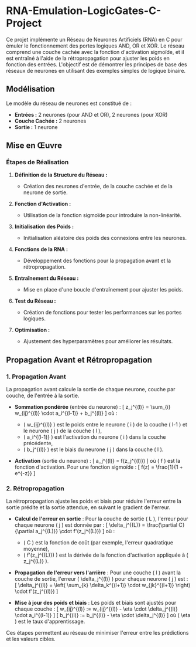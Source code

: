 # RNA-Emulation-LogicGates-C-Project

Ce projet implémente un Réseau de Neurones Artificiels (RNA) en C pour émuler le fonctionnement des portes logiques AND, OR et XOR. Le réseau comprend une couche cachée avec la fonction d'activation sigmoïde, et il est entraîné à l'aide de la rétropropagation pour ajuster les poids en fonction des entrées. L'objectif est de démontrer les principes de base des réseaux de neurones en utilisant des exemples simples de logique binaire.

## Modélisation

Le modèle du réseau de neurones est constitué de :

- **Entrées :** 2 neurones (pour AND et OR), 2 neurones (pour XOR)
- **Couche Cachée :** 2 neurones
- **Sortie :** 1 neurone

## Mise en Œuvre

### Étapes de Réalisation

1. **Définition de la Structure du Réseau :** 
   - Création des neurones d'entrée, de la couche cachée et de la neurone de sortie.

2. **Fonction d'Activation :**
   - Utilisation de la fonction sigmoïde pour introduire la non-linéarité.

3. **Initialisation des Poids :**
   - Initialisation aléatoire des poids des connexions entre les neurones.

4. **Fonctions de la RNA :**
   - Développement des fonctions pour la propagation avant et la rétropropagation.

5. **Entraînement du Réseau :**
   - Mise en place d'une boucle d'entraînement pour ajuster les poids.

6. **Test du Réseau :**
   - Création de fonctions pour tester les performances sur les portes logiques.

7. **Optimisation :**
   - Ajustement des hyperparamètres pour améliorer les résultats.


## Propagation Avant et Rétropropagation

### 1. Propagation Avant
La propagation avant calcule la sortie de chaque neurone, couche par couche, de l'entrée à la sortie.

- **Sommation pondérée** (entrée du neurone) :
  \[
  z_j^{(l)} = \sum_{i} w_{ij}^{(l)} \cdot a_i^{(l-1)} + b_j^{(l)}
  \]
  où :
  - \( w_{ij}^{(l)} \) est le poids entre le neurone \( i \) de la couche \( l-1 \) et le neurone \( j \) de la couche \( l \),
  - \( a_i^{(l-1)} \) est l'activation du neurone \( i \) dans la couche précédente,
  - \( b_j^{(l)} \) est le biais du neurone \( j \) dans la couche \( l \).

- **Activation** (sortie du neurone) :
  \[
  a_j^{(l)} = f(z_j^{(l)})
  \]
  où \( f \) est la fonction d'activation. Pour une fonction sigmoïde :
  \[
  f(z) = \frac{1}{1 + e^{-z}}
  \]

### 2. Rétropropagation
La rétropropagation ajuste les poids et biais pour réduire l'erreur entre la sortie prédite et la sortie attendue, en suivant le gradient de l'erreur.

- **Calcul de l'erreur en sortie** :
  Pour la couche de sortie \( L \), l'erreur pour chaque neurone \( j \) est donnée par :
  \[
  \delta_j^{(L)} = \frac{\partial C}{\partial a_j^{(L)}} \cdot f'(z_j^{(L)})
  \]
  où :
  - \( C \) est la fonction de coût (par exemple, l'erreur quadratique moyenne),
  - \( f'(z_j^{(L)}) \) est la dérivée de la fonction d'activation appliquée à \( z_j^{(L)} \).

- **Propagation de l'erreur vers l'arrière** :
  Pour une couche \( l \) avant la couche de sortie, l'erreur \( \delta_j^{(l)} \) pour chaque neurone \( j \) est :
  \[
  \delta_j^{(l)} = \left( \sum_{k} \delta_k^{(l+1)} \cdot w_{jk}^{(l+1)} \right) \cdot f'(z_j^{(l)})
  \]

- **Mise à jour des poids et biais** :
  Les poids et biais sont ajustés pour chaque couche :
  \[
  w_{ij}^{(l)} := w_{ij}^{(l)} - \eta \cdot \delta_j^{(l)} \cdot a_i^{(l-1)}
  \]
  \[
  b_j^{(l)} := b_j^{(l)} - \eta \cdot \delta_j^{(l)}
  \]
  où \( \eta \) est le taux d'apprentissage.

Ces étapes permettent au réseau de minimiser l'erreur entre les prédictions et les valeurs cibles.